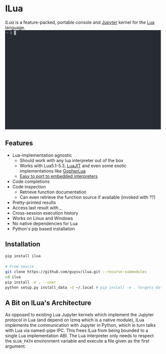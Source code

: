 # ILua
*ILua* is a feature-packed, portable console and [Jupyter](http://jupyter.org/) kernel for the  [Lua](https://www.lua.org/) language.
![](demo.gif)
## Features
 * Lua-implementation agnostic
   * Should work with any lua interpreter out of the box
   * Works with Lua5.1-5.3, [LuaJIT](http://luajit.org/) and even some exotic implementations like [GopherLua](https://github.com/yuin/gopher-lua)
   * [Easy to port to embedded interpreters](https://eng.hroncok.cz/2020/05/14/ilua-rpm-console)
 * Code completions
 * Code inspection
   * Retrieve function documentation
   * Can even retrieve the function source if available (invoked with ??)
 * Pretty-printed results
 * Access last result with _
 * Cross-session execution history
 * Works on Linux and Windows
 * No native dependencies for Lua
 * Python's pip based installation

## Installation
```bash
pip install ilua

# From source
git clone https://github.com/guysv/ilua.git --recurse-submodules
cd ilua
pip install -e . --user
python setup.py install_data -d ~/.local # pip install -e . forgets data_files...
```

## A Bit on ILua's Architecture
As opposed to existing Lua Jupyter kernels which implement the Jupyter protocol in Lua (and depend on lzmq which is a native module), ILua implements the communication with Jupyter in Python, which in turn talks with Lua via named-pipe IPC. This frees ILua from being bounded to a single Lua implementation ABI. The Lua interpreter only needs to respect the `$LUA_PATH` environment variable and execute a file given as the first argument.
